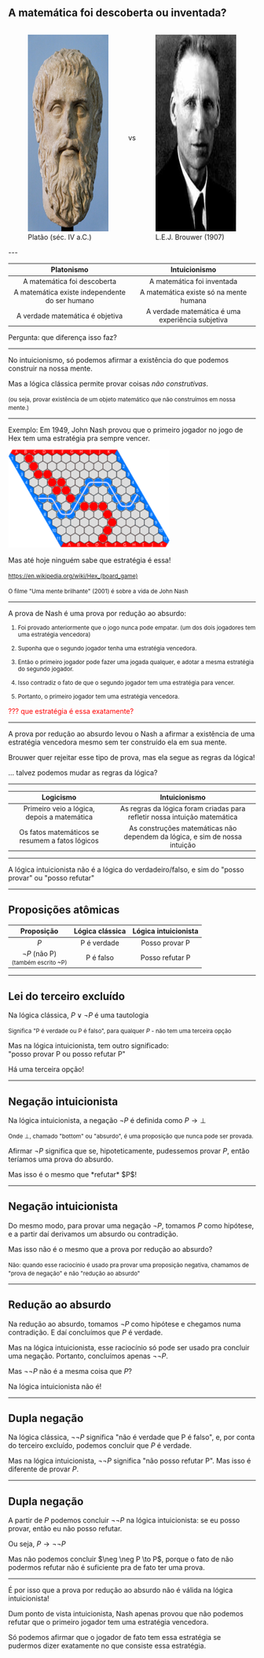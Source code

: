 ## A matemática foi descoberta ou inventada?

<div style="display: flex; justify-content: space-between;">
  <div style="flex: 1">
    <figure><img height="400vw" src="img/platao.jpg"><figcaption>Platão (séc. IV a.C.)</figcaption></figure>
  </div>
  <div style="align-content: center">vs</div>
  <div style="flex: 1">
    <figure><img height="400vw" src="img/brouwer.jpg"><figcaption>L.E.J. Brouwer (1907)</figcaption></figure>
  </div>
</div> <!-- .element: class="fragment" -->
---

| Platonismo  | Intuicionismo |
| :--------: |:-------------:|
| A matemática foi descoberta                     <!-- .element: class="fragment" -->       | A matemática foi inventada                         <!-- .element: class="fragment" --> |
| A matemática existe independente do ser humano  <!-- .element: class="fragment" -->       | A matemática existe só na mente humana           <!-- .element: class="fragment" --> |
| A verdade matemática é objetiva                 <!-- .element: class="fragment" -->       | A verdade matemática é uma experiência subjetiva <!-- .element: class="fragment" --> |

Pergunta: que diferença isso faz? <!-- .element: class="fragment" -->

---

No intuicionismo, só podemos afirmar a existência do que podemos construir na nossa mente.

<div>Mas a lógica clássica permite provar coisas <i>não construtivas</i>.</div> <!-- .element: class="fragment" data-fragment-index="1"-->

<small>(ou seja, provar existência de um objeto matemático que não construímos em nossa mente.)</small> <!-- .element: class="fragment" data-fragment-index="1" -->

---

Exemplo: Em 1949, John Nash provou que o primeiro jogador no jogo de Hex tem uma estratégia pra sempre vencer.

<img height="200vw" src="img/hex.png">

Mas até hoje ninguém sabe que estratégia é essa!

<small>https://en.wikipedia.org/wiki/Hex_(board_game)</small>

<small>O filme "Uma mente brilhante" (2001) é sobre a vida de John Nash</small>

---

A prova de Nash é uma prova por redução ao absurdo:

<small>
<ol>
<li class="fragment" data-fragment-index="0">Foi provado anteriormente que o jogo nunca pode empatar. (um dos
   dois jogadores tem uma estratégia vencedora)</li><br />
<li class="fragment" data-fragment-index="1">Suponha que o segundo jogador tenha uma estratégia vencedora.</li><br />
<li class="fragment" data-fragment-index="2">Então o primeiro jogador pode fazer uma jogada qualquer, e adotar a mesma estratégia do segundo jogador.</li><br />
<li class="fragment" data-fragment-index="3">Isso contradiz o fato de que o segundo jogador tem uma estratégia para vencer.</li><br />
<li class="fragment" data-fragment-index="4"><span class="fragment highlight-red" data-fragment-index="5">Portanto, o primeiro jogador tem uma estratégia vencedora.</span></li>
</ol>
</small>

<span class="fragment" data-fragment-index="5" style="color: red">??? que estratégia é essa exatamente?</span>

---

A prova por redução ao absurdo levou o Nash a afirmar a existência de uma
estratégia vencedora mesmo sem ter construído ela em sua mente.

Brouwer quer rejeitar esse tipo de prova, mas ela segue as regras da lógica! <!-- .element: class="fragment" -->

... talvez podemos mudar as regras da lógica? <!-- .element: class="fragment" -->

---

| Logicismo  | Intuicionismo |
| :--------: |:-------------:|
| Primeiro veio a lógica, depois a matemática                     <!-- .element: class="fragment" -->       | As regras da lógica foram criadas para refletir nossa intuição matemática                         <!-- .element: class="fragment" --> |
| Os fatos matemáticos se resumem a fatos lógicos <!-- .element: class="fragment" --> | As construções matemáticas não dependem da lógica, e sim de nossa intuição <!-- .element: class="fragment" -->

---

A lógica intuicionista não é a lógica do verdadeiro/falso, e sim do "posso provar" ou "posso refutar"

---

## Proposições atômicas

| Proposição  | Lógica clássica <!-- .element: class="fragment" data-fragment-index="1" -->  | Lógica intuicionista <!-- .element: class="fragment" data-fragment-index="2" -->  |
| :--------: |:-------------:|:-------------:|
| $P$          | P é verdade <!-- .element: class="fragment" data-fragment-index="1" -->               | Posso provar P <!-- .element: class="fragment" data-fragment-index="2" -->              |
| $\neg P$ (não P)<br><small>(também escrito ~P)</small>        | P é falso <!-- .element: class="fragment" data-fragment-index="1" -->              | Posso refutar P   <!-- .element: class="fragment" data-fragment-index="2" -->             |

---

## Lei do terceiro excluído

Na lógica clássica, $P \lor \neg P$ é uma tautologia

<small>Significa "P é verdade ou P é falso", para qualquer $P$ - não tem uma terceira opção</small>

Mas na lógica intuicionista, tem outro significado:<br />"posso provar P ou posso refutar P" <!-- .element: class="fragment" data-fragment-index="1" -->

Há uma terceira opção! <!-- .element: class="fragment" data-fragment-index="1" -->

---

## Negação intuicionista

Na lógica intuicionista, a negação $\neg P$ é definida como $P \to \bot$

<small>Onde $\bot$, chamado "bottom" ou "absurdo", é uma proposição que nunca pode ser provada.</small>

Afirmar $\neg P$ significa que se, hipoteticamente, pudessemos provar $P$, então teríamos uma prova do absurdo. <!-- .element: class="fragment" -->

<div>Mas isso é o mesmo que *refutar* $P$!</div> <!-- .element: class="fragment" -->

---

## Negação intuicionista

Do mesmo modo, para provar uma negação $\neg P$, tomamos $P$ como hipótese, e a partir daí derivamos um absurdo ou contradição.

Mas isso não é o mesmo que a prova por redução ao absurdo? <!-- .element: class="fragment" -->

<small>Não: quando esse raciocínio é usado pra provar uma proposição negativa, chamamos de "prova de negação" e não "redução ao absurdo"</small> <!-- .element: class="fragment" -->

---

## Redução ao absurdo

Na redução ao absurdo, tomamos $\neg P$ como hipótese e chegamos numa contradição. E daí concluímos que $P$ é verdade.

Mas na lógica intuicionista, esse raciocínio só pode ser usado pra concluir uma negação. Portanto, concluímos apenas $\neg \neg P$. <!-- .element: class="fragment" -->

Mas $\neg \neg P$ não é a mesma coisa que $P$? <!-- .element: class="fragment" -->

Na lógica intuicionista não é! <!-- .element: class="fragment" -->

---

## Dupla negação

Na lógica clássica, $\neg \neg P$ significa "não é verdade que P é falso", e, por conta do terceiro excluído, podemos concluir que $P$ é verdade.

Mas na lógica intuicionista, $\neg \neg P$ significa "não posso refutar P". Mas isso é diferente de provar $P$. <!-- .element: class="fragment" -->

---

## Dupla negação

A partir de $P$ podemos concluir $\neg \neg P$ na lógica intuicionista: se eu posso provar, então eu não posso refutar.

Ou seja, $P \to \neg \neg P$

<div>Mas não podemos concluir $\neg \neg P \to P$, porque o fato de não podermos refutar não é suficiente pra de fato ter uma prova.</div> <!-- .element: class="fragment" -->


---

É por isso que a prova por redução ao absurdo não é válida na lógica intuicionista!

Dum ponto de vista intuicionista, Nash apenas provou que não podemos refutar que
o primeiro jogador tem uma estratégia vencedora. <!-- .element: class="fragment" -->

Só podemos afirmar que o jogador de fato tem essa estratégia se pudermos
dizer exatamente no que consiste essa estratégia. <!-- .element: class="fragment" -->
